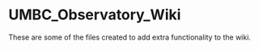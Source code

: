 # UMBC_Observatory_Wiki

These are some of the files created to add extra functionality to the wiki.
